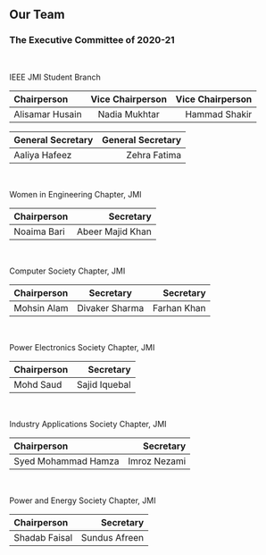 ## Our Team
### The Executive Committee of 2020-21

<br>

IEEE JMI Student Branch

| Chairperson      | Vice Chairperson | Vice Chairperson |
| :--------------- | :--------------: | ---------------: |
| Alisamar Husain  | Nadia Mukhtar    | Hammad Shakir    |

| General Secretary | General Secretary |
| :---------------- | ----------------: |
| Aaliya Hafeez     | Zehra Fatima      |

<br>

Women in Engineering Chapter, JMI

| Chairperson      | Secretary        |
| :--------------- | ---------------: |
| Noaima Bari      | Abeer Majid Khan |

<br>

Computer Society Chapter, JMI

| Chairperson      | Secretary        | Secretary        |
| :--------------- | :--------------: | ---------------: |
| Mohsin Alam      | Divaker Sharma   | Farhan Khan      |

<br>

Power Electronics Society Chapter, JMI

| Chairperson      | Secretary        |
| :--------------- | ---------------: |
| Mohd Saud        | Sajid Iquebal    |

<br>

Industry Applications Society Chapter, JMI

| Chairperson         | Secretary        |
| :------------------ | ---------------: |
| Syed Mohammad Hamza | Imroz Nezami     |

<br>

Power and Energy Society Chapter, JMI

| Chairperson      | Secretary        |
| :--------------- | ---------------: |
| Shadab Faisal    | Sundus Afreen    |